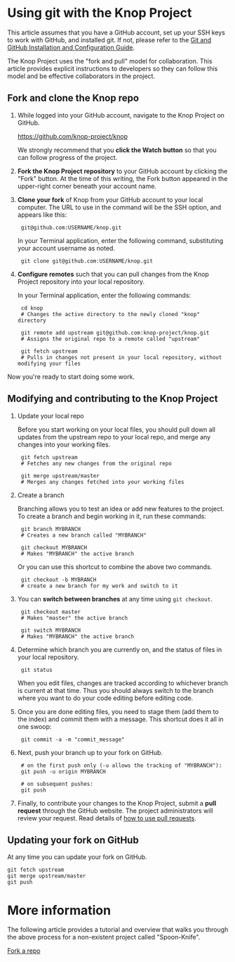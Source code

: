 Using git with the Knop Project
===============================
This article assumes that you have a GitHub account, set up your SSH keys to work with GitHub, and installed git.  If not, please refer to the [Git and GitHub Installation and Configuration Guide](git_install_guide.md).

The Knop Project uses the "fork and pull" model for collaboration.  This article provides explicit instructions to developers so they can follow this model and be effective collaborators in the project.

Fork and clone the Knop repo
----------------------------
1. While logged into your GitHub account, navigate to the Knop Project on GitHub.

	<https://github.com/knop-project/knop>

	We strongly recommend that you __click the Watch button__ so that you can follow progress of the project.

2. __Fork the Knop Project repository__ to your GitHub account by clicking the "Fork" button.  At the time of this writing, the Fork button appeared in the upper-right corner beneath your account name.

3. __Clone your fork__ of Knop from your GitHub account to your local computer.  The URL to use in the command will be the SSH option, and appears like this:

		git@github.com:USERNAME/knop.git
	
	In your Terminal application, enter the following command, substituting your account username as noted.

		git clone git@github.com:USERNAME/knop.git

4. __Configure remotes__ such that you can pull changes from the Knop Project repository into your local repository.

	In your Terminal application, enter the following commands:

		cd knop
		# Changes the active directory to the newly cloned "knop" directory

		git remote add upstream git@github.com:knop-project/knop.git
		# Assigns the original repo to a remote called "upstream"

		git fetch upstream
		# Pulls in changes not present in your local repository, without modifying your files

Now you're ready to start doing some work.

Modifying and contributing to the Knop Project
----------------------------------------------
1. Update your local repo

	Before you start working on your local files, you should pull down all updates from the upstream repo to your local repo, and merge any changes into your working files.

		git fetch upstream
		# Fetches any new changes from the original repo

		git merge upstream/master
		# Merges any changes fetched into your working files

2. Create a branch

	Branching allows you to test an idea or add new features to the project.  To create a branch and begin working in it, run these commands:

		git branch MYBRANCH
		# Creates a new branch called "MYBRANCH"

		git checkout MYBRANCH
		# Makes "MYBRANCH" the active branch

	Or you can use this shortcut to combine the above two commands.

		git checkout -b MYBRANCH
		# create a new branch for my work and switch to it

3. You can __switch between branches__ at any time using `git checkout`.

		git checkout master
		# Makes "master" the active branch

		git switch MYBRANCH
		# Makes "MYBRANCH" the active branch

4. Determine which branch you are currently on, and the status of files in your local repository.

		git status

	When you edit files, changes are tracked according to whichever branch is current at that time.  Thus you should always switch to the branch where you want to do your code editing before editing code.

5. Once you are done editing files, you need to stage them (add them to the index) and commit them with a message.  This shortcut does it all in one swoop:

		git commit -a -m "commit_message"

6. Next, push your branch up to your fork on GitHub.

		# on the first push only (-u allows the tracking of "MYBRANCH"):
		git push -u origin MYBRANCH

		# on subsequent pushes:
		git push

7. Finally, to contribute your changes to the Knop Project, submit a __pull request__ through the GitHub website.  The project administrators will review your request.  Read details of [how to use pull requests](https://help.github.com/articles/using-pull-requests).

Updating your fork on GitHub
----------------------------
At any time you can update your fork on GitHub.

	git fetch upstream
	git merge upstream/master
	git push

More information
================
The following article provides a tutorial and overview that walks you through the above process for a non-existent project called "Spoon-Knife".

[Fork a repo](https://help.github.com/articles/fork-a-repo)

